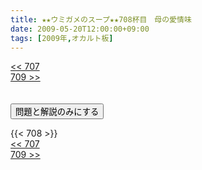 ```yaml
---
title: ★★ウミガメのスープ★★708杯目　母の愛情味
date: 2009-05-20T12:00:00+09:00
tags: [2009年,オカルト板]
---
```

<div class="th_left"><a href="../707"><< 707</a></div>
<div class="th_right"><a href="../709">709 >></a></div>
<br><br>
<script src="../../js/cupsoup.js"></script>
<form>
<input type="button" value="問題と解説のみにする" onClick="toggleCupsoup()">
</form>
{{< 708 >}}
<div class="th_left"><a href="../707"><< 707</a></div>
<div class="th_right"><a href="../709">709 >></a></div>